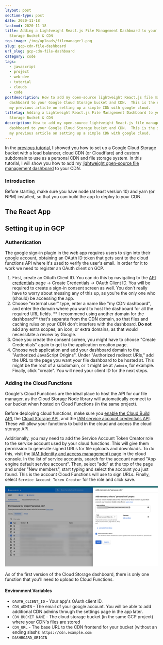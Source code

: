 ```yaml
---
layout: post
section-type: post
date: 2020-11-18
lastmod: 2020-11-18
title: Adding a Lightweight React.js File Management Dashboard to your GCP
  Storage Bucket & CDN
top-image: /img/uploads/filemanager1.png
slug: gcp-cdn-file-dashboard
url_slug: gcp-cdn-file-dashboard
category: code
tags:
  - javascript
  - project
  - web-dev
  - tutorial
  - clouds
  - code
postdescription: How to add my open-source lightweight React.js file management
  dashboard to your Google Cloud Storage bucket and CDN.  This is the sequel to
  my previous article on setting up a simple CDN with google cloud.
titletag: Adding a Lightweight React.js File Management Dashboard to your GCP
  Storage Bucket & CDN
description: How to add my open-source lightweight React.js file management
  dashboard to your Google Cloud Storage bucket and CDN.  This is the sequel to
  my previous article on setting up a simple CDN with google cloud.
---
```

In the [previous tutorial](/tutorials/gcp-cdn), I showed you how to set up a Google Cloud Storage bucket with a load balancer, cloud CDN (or Cloudflare) and custom subdomain to use as a personal CDN and file storage system. In this tutorial, I will show you how to add my [lightweight open-source file management dashboard](https://github.com/scitronboy/cloud-storage-dashboard) to your CDN.

### Introduction

Before starting, make sure you have node (at least version 10) and yarn (or NPM) installed, so that you can build the app to deploy to your CDN.

## The React App

## Setting it up in GCP

### Authentication

The google sign-in plugin in the web app requires users to sign into their google account, obtaining an OAuth ID token that gets sent to the cloud functions API where it's used to verify the user's email. In order for it to work we need to register an OAuth client on GCP.

1. First, create an OAuth Client ID. You can do this by navigating to the [API credentials](https://console.cloud.google.com/apis/credentials) page -> Create Credentials -> OAuth Client ID. You will be required to create a sign-in consent screen as well. You don't really have to worry about messing any of this up, as you're the only one who (should) be accessing the app.
2. Choose "external user" type, enter a name like "my CDN dashboard", and enter the domain where you want to host the dashboard for all the required URL fields. ** I recommend using another domain for the dashboard** that's separate from the CDN domain, so that files and caching rules on your CDN don't interfere with the dashboard. **Do not** add any extra scopes, an icon, or extra domains, as that would necessitate a review by Google.
3. Once you create the consent screen, you might have to choose "Create Credentials" again to get to the application creation page.
4. Choose web application and add your dashboard domain to the "Authorized JavaScript Origins". Under "Authorized redirect URIs," add the URL to the page you want your file dashboard to be hosted at. This might be the root of a subdomain, or it might be at `/admin`, for example. Finally, click "create". You will need your client ID for the next steps.

### Adding the Cloud Functions

Google's Cloud Functions are the ideal place to host the API for our file manager, as the Cloud Storage Node library will automatically connect to our bucket when hosted on Cloud Functions (in the same project).

Before deploying cloud functions, make sure you [enable the Cloud Build API](https://console.cloud.google.com/marketplace/product/google/cloudbuild.googleapis.com), the [Cloud Storage API](https://console.cloud.google.com/flows/enableapi?apiid=storage-api.googleapis.com), and the [IAM service account credentials API](https://console.developers.google.com/apis/library/iamcredentials.googleapis.com). These will allow your functions to build in the cloud and access the cloud storage API.

Additionally, you may need to add the Service Account Token Creator role to the service account used by your cloud functions. This will give them permission to generate signed URLs for file uploads and downloads. To do this, visit the [IAM (identity and access management) page](https://console.cloud.google.com/iam-admin/iam) in the cloud console. In the list of service accounts, search for the account named "App engine default service account". Then, select "add" at the top of the page and under "New members", start typing and select the account you just found. This is the account Cloud Functions will use to sign URLs. Finally, select `Service Account Token Creator` for the role and click save.

![The IAM page](/img/uploads/iam-tokencreator.png "The IAM page")

As of the first version of the Cloud Storage dashboard, there is only one function that you'll need to upload to Cloud Functions. 

#### Environment Variables

+ `OAUTH_CLIENT_ID` - Your app's OAuth client ID.
+ `CDN_ADMIN` - The email of your google account. You will be able to add additional CDN admins through the settings page in the app later.
+ `CDN_BUCKET_NAME` - The cloud storage bucket (in the same GCP project) where your CDN's files are stored
+ `CDN_URL` - The base URL to the CDN frontend for your bucket (without an ending slash): `https://cdn.example.com`
+ `DASHBOARD_ORIGIN`
